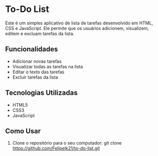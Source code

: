 # To-Do List

Este é um simples aplicativo de lista de tarefas desenvolvido em HTML, CSS e JavaScript. Ele permite que os usuários adicionem, visualizem, editem e excluam tarefas da lista.

## Funcionalidades

- Adicionar novas tarefas
- Visualizar todas as tarefas na lista
- Editar o texto das tarefas
- Excluir tarefas da lista

## Tecnologias Utilizadas

- HTML5
- CSS3
- JavaScript

## Como Usar

1. Clone o repositório para o seu computador:
 git clone https://github.com/Felipelk21/to-do-list.git
